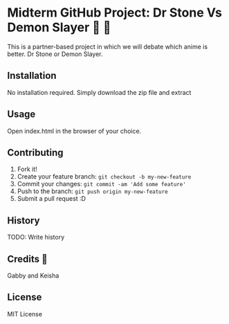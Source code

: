 # Midterm GitHub Project: Dr Stone Vs Demon Slayer 🌳 👺
This is a partner-based project in which we will debate which anime is better. Dr Stone or Demon Slayer.
## Installation
No installation required. Simply download the zip file and extract
## Usage
Open index.html in the browser of your choice.
## Contributing
1. Fork it!
2. Create your feature branch: `git checkout -b my-new-feature`
3. Commit your changes: `git commit -am 'Add some feature'`
4. Push to the branch: `git push origin my-new-feature`
5. Submit a pull request :D
## History
TODO: Write history
## Credits 🤗
Gabby and Keisha
## License
MIT License
